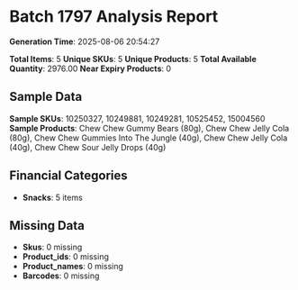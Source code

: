 # Batch 1797 Analysis Report

**Generation Time**: 2025-08-06 20:54:27

**Total Items**: 5
**Unique SKUs**: 5
**Unique Products**: 5
**Total Available Quantity**: 2976.00
**Near Expiry Products**: 0

## Sample Data
**Sample SKUs**: 10250327, 10249881, 10249281, 10525452, 15004560
**Sample Products**: Chew Chew Gummy Bears (80g), Chew Chew Jelly Cola (80g), Chew Chew Gummies Into The Jungle (40g), Chew Chew Jelly Cola (40g), Chew Chew Sour Jelly Drops (40g)

## Financial Categories
- **Snacks**: 5 items

## Missing Data
- **Skus**: 0 missing
- **Product_ids**: 0 missing
- **Product_names**: 0 missing
- **Barcodes**: 0 missing
